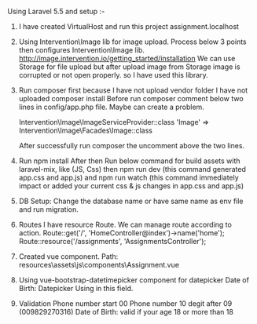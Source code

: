 Using Laravel 5.5 and setup :-

1.  I have created VirtualHost and run this project assignment.localhost

2.  Using Intervention\Image lib for image upload. Process below 3 points then configures Intervention\Image lib.
    http://image.intervention.io/getting_started/installation
    We can use Storage for file upload but after upload image from Storage image is corrupted or not open properly.
    so I have used this library.

3.  Run composer first because I have not upload vendor folder I have not uploaded composer install
    Before run composer comment below two lines in config/app.php file. Maybe can create a problem.

    Intervention\Image\ImageServiceProvider::class
    'Image' => Intervention\Image\Facades\Image::class

    After successfully run composer the uncomment above the two lines.

4.  Run npm install After then Run below command for build assets with laravel-mix, like (JS, Css)
    then npm run dev (this command generated app.css and app.js)
    and npm run watch (this command immediately impact or added your current css & js changes in app.css and app.js)

5.  DB Setup: Change the database name or have same name as env file and run migration.

6.  Routes
    I have resource Route. We can manage route according to action.
    Route::get('/', 'HomeController@index')->name('home');
    Route::resource('/assignments', 'AssignmentsController');

7. Created vue component.
   Path: resources\assets\js\components\Assignment.vue

8.  Using vue-bootstrap-datetimepicker component for datepicker
    Date of Birth: Datepicker Using in this field.

9.  Validation
    Phone number start 00
    Phone number 10 degit after 09 (009829270316)
    Date of Birth: valid if your age 18 or more than 18


